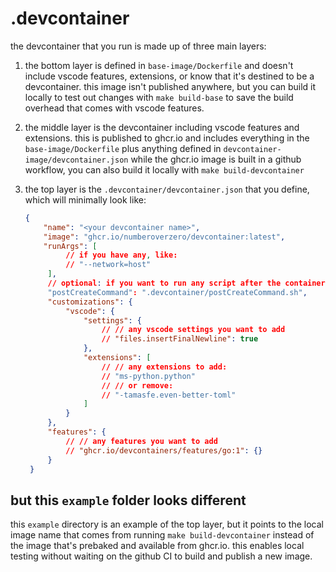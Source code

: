 # .devcontainer

the devcontainer that you run is made up of three main layers:

1. the bottom layer is defined in `base-image/Dockerfile` and doesn't include vscode features, extensions, or know
   that it's destined to be a devcontainer.  this image isn't published anywhere, but you can build it locally to
   test out changes with `make build-base` to save the build overhead that comes with vscode features.
2. the middle layer is the devcontainer including vscode features and extensions.  this is published to ghcr.io and
   includes everything in the `base-image/Dockerfile` plus anything defined in `devcontainer-image/devcontainer.json`
   while the ghcr.io image is built in a github workflow, you can also build it locally with `make build-devcontainer`
3. the top layer is the `.devcontainer/devcontainer.json` that you define, which will minimally look like:

   ```json
   {
       "name": "<your devcontainer name>",
       "image": "ghcr.io/numberoverzero/devcontainer:latest",
       "runArgs": [
            // if you have any, like:
            // "--network=host"
        ],
        // optional: if you want to run any script after the container comes up for the first time
        "postCreateCommand": ".devcontainer/postCreateCommand.sh",
        "customizations": {
            "vscode": {
                "settings": {
                    // // any vscode settings you want to add
                    // "files.insertFinalNewline": true
                },
                "extensions": [
                    // // any extensions to add:
                    // "ms-python.python"
                    // // or remove:
                    // "-tamasfe.even-better-toml"
                ]
            }
        },
        "features": {
            // // any features you want to add
            // "ghcr.io/devcontainers/features/go:1": {}
        }
    }
   ```

## but this `example` folder looks different

this `example` directory is an example of the top layer, but it points to the local image name
that comes from running `make build-devcontainer` instead of the image that's prebaked and available from ghcr.io.
this enables local testing without waiting on the github CI to build and publish a new image.
